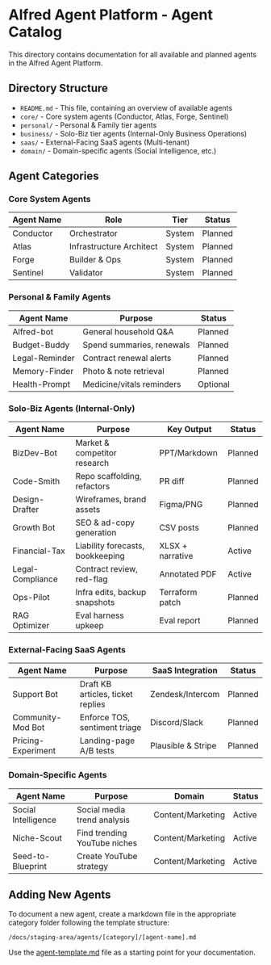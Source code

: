 # Alfred Agent Platform - Agent Catalog

This directory contains documentation for all available and planned agents in the Alfred Agent Platform.

## Directory Structure

- `README.md` - This file, containing an overview of available agents
- `core/` - Core system agents (Conductor, Atlas, Forge, Sentinel)
- `personal/` - Personal & Family tier agents
- `business/` - Solo-Biz tier agents (Internal-Only Business Operations)
- `saas/` - External-Facing SaaS agents (Multi-tenant)
- `domain/` - Domain-specific agents (Social Intelligence, etc.)

## Agent Categories

### Core System Agents
| Agent Name   | Role                  | Tier      | Status      |
|--------------|----------------------|-----------|-------------|
| Conductor    | Orchestrator         | System    | Planned     |
| Atlas        | Infrastructure Architect | System | Planned     |
| Forge        | Builder & Ops        | System    | Planned     |
| Sentinel     | Validator            | System    | Planned     |

### Personal & Family Agents
| Agent Name     | Purpose                        | Status      |
|----------------|--------------------------------|-------------|
| Alfred-bot     | General household Q&A          | Planned     |
| Budget-Buddy   | Spend summaries, renewals      | Planned     |
| Legal-Reminder | Contract renewal alerts        | Planned     |
| Memory-Finder  | Photo & note retrieval         | Planned     |
| Health-Prompt  | Medicine/vitals reminders      | Optional    |

### Solo-Biz Agents (Internal-Only)
| Agent Name        | Purpose                       | Key Output          | Status    |
|-------------------|-------------------------------|---------------------|-----------|
| BizDev-Bot        | Market & competitor research  | PPT/Markdown        | Planned   |
| Code-Smith        | Repo scaffolding, refactors   | PR diff             | Planned   |
| Design-Drafter    | Wireframes, brand assets      | Figma/PNG           | Planned   |
| Growth Bot        | SEO & ad-copy generation      | CSV posts           | Planned   |
| Financial-Tax     | Liability forecasts, bookkeeping | XLSX + narrative | Active    |
| Legal-Compliance  | Contract review, red-flag     | Annotated PDF       | Active    |
| Ops-Pilot         | Infra edits, backup snapshots | Terraform patch     | Planned   |
| RAG Optimizer     | Eval harness upkeep           | Eval report         | Planned   |

### External-Facing SaaS Agents
| Agent Name         | Purpose                        | SaaS Integration     | Status    |
|--------------------|--------------------------------|----------------------|-----------|
| Support Bot        | Draft KB articles, ticket replies | Zendesk/Intercom | Planned   |
| Community-Mod Bot  | Enforce TOS, sentiment triage  | Discord/Slack        | Planned   |
| Pricing-Experiment | Landing-page A/B tests         | Plausible & Stripe   | Planned   |

### Domain-Specific Agents
| Agent Name          | Purpose                      | Domain          | Status    |
|---------------------|------------------------------|-----------------|-----------|
| Social Intelligence | Social media trend analysis  | Content/Marketing | Active   |
| Niche-Scout         | Find trending YouTube niches | Content/Marketing | Active   |
| Seed-to-Blueprint   | Create YouTube strategy      | Content/Marketing | Active   |

## Adding New Agents

To document a new agent, create a markdown file in the appropriate category folder following the template structure:

```
/docs/staging-area/agents/[category]/[agent-name].md
```

Use the [agent-template.md](./agent-template.md) file as a starting point for your documentation.
